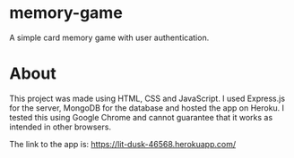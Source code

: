 # memory-game
A simple card memory game with user authentication. 
# About
This project was made using HTML, CSS and JavaScript. I used Express.js for the server, MongoDB for the database and hosted the app on Heroku.
I tested this using Google Chrome and cannot guarantee that it works as intended in other browsers.

The link to the app is: https://lit-dusk-46568.herokuapp.com/
